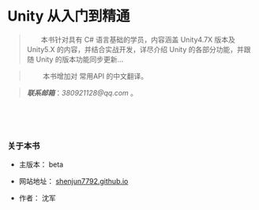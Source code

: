 # Unity 从入门到精通


>&emsp;&emsp;本书针对具有 C# 语言基础的学员，内容涵盖 Unity4.7X 版本及 Unity5.X 的内容，并结合实战开发，详尽介绍 Unity 的各部分功能，并跟随 Unity 的版本功能同步更新...

>&emsp;&emsp;
>本书增加对 常用API 的中文翻译。




>___联系邮箱___：_380921128@qq.com_ 。





&emsp;



&emsp;





### 关于本书

* 主版本： beta

* 网站地址： [shenjun7792.github.io](https://shenjun7792.github.io)

* 作者： 沈军


